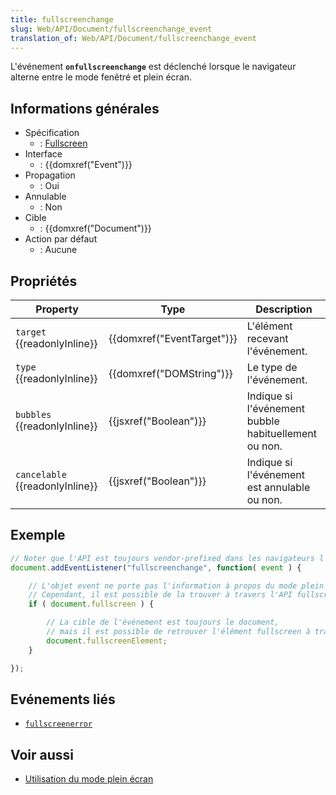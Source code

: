 ```yaml
---
title: fullscreenchange
slug: Web/API/Document/fullscreenchange_event
translation_of: Web/API/Document/fullscreenchange_event
---
```

L'événement **`onfullscreenchange`** est déclenché lorsque le navigateur alterne entre le mode fenêtré et plein écran.

## Informations générales

- Spécification
  - : [Fullscreen](https://dvcs.w3.org/hg/fullscreen/raw-file/tip/Overview.html#api)
- Interface
  - : {{domxref("Event")}}
- Propagation
  - : Oui
- Annulable
  - : Non
- Cible
  - : {{domxref("Document")}}
- Action par défaut
  - : Aucune

## Propriétés

| Property                              | Type                                 | Description                                          |
| ------------------------------------- | ------------------------------------ | ---------------------------------------------------- |
| `target` {{readonlyInline}}     | {{domxref("EventTarget")}} | L'élément recevant l'événement.                      |
| `type` {{readonlyInline}}       | {{domxref("DOMString")}}     | Le type de l'événement.                              |
| `bubbles` {{readonlyInline}}    | {{jsxref("Boolean")}}         | Indique si l'événement bubble habituellement ou non. |
| `cancelable` {{readonlyInline}} | {{jsxref("Boolean")}}         | Indique si l'événement est annulable ou non.         |

## Exemple

```js
// Noter que l'API est toujours vendor-prefixed dans les navigateurs l'implémentant
document.addEventListener("fullscreenchange", function( event ) {

    // L'objet event ne porte pas l'information à propos du mode plein écran
    // Cependant, il est possible de la trouver à travers l'API fullscreen
    if ( document.fullscreen ) {

        // La cible de l'événement est toujours le document,
        // mais il est possible de retrouver l'élément fullscreen à travers l'API
        document.fullscreenElement;
    }

});
```

## Evénements liés

- [`fullscreenerror`](/fr/docs/Mozilla_event_reference/fullscreenerror)

## Voir aussi

- [Utilisation du mode plein écran](/fr/docs/DOM/Using_full-screen_mode)
